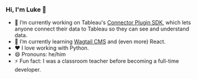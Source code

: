 ### Hi, I'm Luke 👋 

- 🔭 I’m currently working on Tableau's [Connector Plugin SDK](https://githubcom/tableau/connector-plugin-sdk/), which lets anyone connect their data to Tableau so they can see and understand data.
- 🌱 I’m currently learning [Wagtail CMS](https://wagtail.io/) and (even more) React.
- ❤️ I love working with Python.
- 😄 Pronouns: he/him
- ⚡ Fun fact: I was a classroom teacher before becoming a full-time developer.
